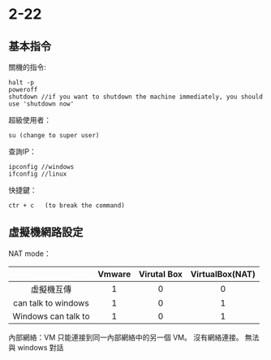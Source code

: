 # 2-22

## 基本指令

關機的指令:  

```
halt -p
poweroff
shutdown //if you want to shutdown the machine immediately, you should use 'shutdown now'
```

超級使用者：

```
su (change to super user)
```

查詢IP：

```
ipconfig //windows
ifconfig //linux
```

快捷鍵：

```
ctr + c   (to break the command)
```



## 虛擬機網路設定

NAT mode：

|     | Vmware | Virutal Box | VirtualBox(NAT) |
|  :--:  | :--:  |  :--:  |  :--:  |
| 虛擬機互傳 | 1 | 0 | 0 |
| can talk to windows | 1 | 0 | 1 |
| Windows can talk to | 1 | 0 | 1 |

內部網絡：VM 只能連接到同一內部網絡中的另一個 VM。 沒有網絡連接。 無法與 windows 對話

